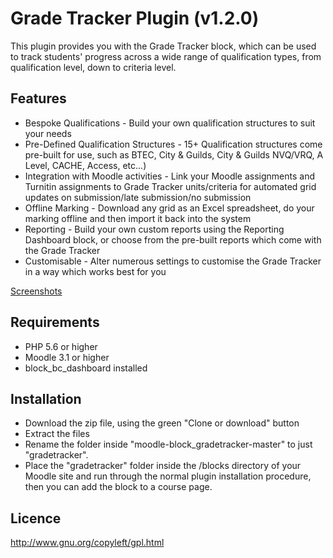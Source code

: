 # Grade Tracker Plugin (v1.2.0)

This plugin provides you with the Grade Tracker block, which can be used to track students' progress across a wide range of qualification types, from qualification level, down to criteria level.


Features
------------
- Bespoke Qualifications - Build your own qualification structures to suit your needs
- Pre-Defined Qualification Structures - 15+ Qualification structures come pre-built for use, such as BTEC, City & Guilds, City & Guilds NVQ/VRQ, A Level, CACHE, Access, etc...)
- Integration with Moodle activities - Link your Moodle assignments and Turnitin assignments to Grade Tracker units/criteria for automated grid updates on submission/late submission/no submission
- Offline Marking - Download any grid as an Excel spreadsheet, do your marking offline and then import it back into the system
- Reporting - Build your own custom reports using the Reporting Dashboard block, or choose from the pre-built reports which come with the Grade Tracker
- Customisable - Alter numerous settings to customise the Grade Tracker in a way which works best for you

[Screenshots](http://moodleportal.bedford.ac.uk/mod/lightboxgallery/view.php?id=44)

Requirements
------------
- PHP 5.6 or higher
- Moodle 3.1 or higher
- block_bc_dashboard installed

Installation
------------
- Download the zip file, using the green "Clone or download" button
- Extract the files 
- Rename the folder inside "moodle-block_gradetracker-master" to just "gradetracker".
- Place the "gradetracker" folder inside the /blocks directory of your Moodle site and run through the normal plugin installation procedure, then you can add the block to a course page.

Licence
------------
http://www.gnu.org/copyleft/gpl.html
